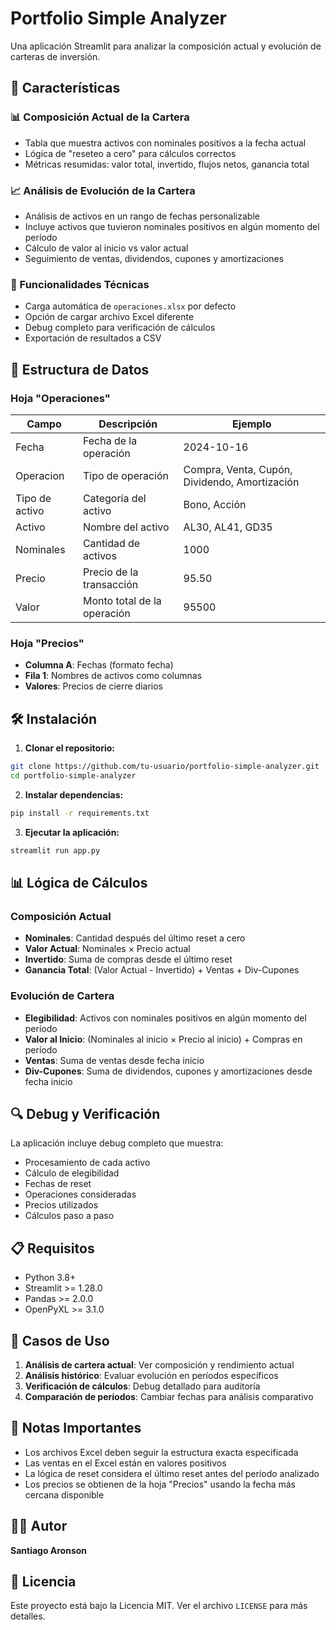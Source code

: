 # Portfolio Simple Analyzer

Una aplicación Streamlit para analizar la composición actual y evolución de carteras de inversión.

## 🚀 Características

### 📊 Composición Actual de la Cartera
- Tabla que muestra activos con nominales positivos a la fecha actual
- Lógica de "reseteo a cero" para cálculos correctos
- Métricas resumidas: valor total, invertido, flujos netos, ganancia total

### 📈 Análisis de Evolución de la Cartera
- Análisis de activos en un rango de fechas personalizable
- Incluye activos que tuvieron nominales positivos en algún momento del período
- Cálculo de valor al inicio vs valor actual
- Seguimiento de ventas, dividendos, cupones y amortizaciones

### 🔧 Funcionalidades Técnicas
- Carga automática de `operaciones.xlsx` por defecto
- Opción de cargar archivo Excel diferente
- Debug completo para verificación de cálculos
- Exportación de resultados a CSV

## 📁 Estructura de Datos

### Hoja "Operaciones"
| Campo | Descripción | Ejemplo |
|-------|-------------|---------|
| Fecha | Fecha de la operación | 2024-10-16 |
| Operacion | Tipo de operación | Compra, Venta, Cupón, Dividendo, Amortización |
| Tipo de activo | Categoría del activo | Bono, Acción |
| Activo | Nombre del activo | AL30, AL41, GD35 |
| Nominales | Cantidad de activos | 1000 |
| Precio | Precio de la transacción | 95.50 |
| Valor | Monto total de la operación | 95500 |

### Hoja "Precios"
- **Columna A**: Fechas (formato fecha)
- **Fila 1**: Nombres de activos como columnas
- **Valores**: Precios de cierre diarios

## 🛠️ Instalación

1. **Clonar el repositorio:**
```bash
git clone https://github.com/tu-usuario/portfolio-simple-analyzer.git
cd portfolio-simple-analyzer
```

2. **Instalar dependencias:**
```bash
pip install -r requirements.txt
```

3. **Ejecutar la aplicación:**
```bash
streamlit run app.py
```

## 📊 Lógica de Cálculos

### Composición Actual
- **Nominales**: Cantidad después del último reset a cero
- **Valor Actual**: Nominales × Precio actual
- **Invertido**: Suma de compras desde el último reset
- **Ganancia Total**: (Valor Actual - Invertido) + Ventas + Div-Cupones

### Evolución de Cartera
- **Elegibilidad**: Activos con nominales positivos en algún momento del período
- **Valor al Inicio**: (Nominales al inicio × Precio al inicio) + Compras en período
- **Ventas**: Suma de ventas desde fecha inicio
- **Div-Cupones**: Suma de dividendos, cupones y amortizaciones desde fecha inicio

## 🔍 Debug y Verificación

La aplicación incluye debug completo que muestra:
- Procesamiento de cada activo
- Cálculo de elegibilidad
- Fechas de reset
- Operaciones consideradas
- Precios utilizados
- Cálculos paso a paso

## 📋 Requisitos

- Python 3.8+
- Streamlit >= 1.28.0
- Pandas >= 2.0.0
- OpenPyXL >= 3.1.0

## 🎯 Casos de Uso

1. **Análisis de cartera actual**: Ver composición y rendimiento actual
2. **Análisis histórico**: Evaluar evolución en períodos específicos
3. **Verificación de cálculos**: Debug detallado para auditoría
4. **Comparación de períodos**: Cambiar fechas para análisis comparativo

## 📝 Notas Importantes

- Los archivos Excel deben seguir la estructura exacta especificada
- Las ventas en el Excel están en valores positivos
- La lógica de reset considera el último reset antes del período analizado
- Los precios se obtienen de la hoja "Precios" usando la fecha más cercana disponible

## 👨‍💻 Autor

**Santiago Aronson**

## 📄 Licencia

Este proyecto está bajo la Licencia MIT. Ver el archivo `LICENSE` para más detalles.